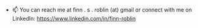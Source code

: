 - 📫 You can reach me at finn . s . roblin (at) gmail or connect with me on LinkedIn: https://www.linkedin.com/in/finn-roblin

<!---
finnroblin/finnroblin is a ✨ special ✨ repository because its `README.md` (this file) appears on your GitHub profile.
You can click the Preview link to take a look at your changes.
--->
